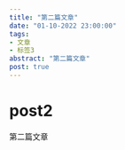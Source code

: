 ```yaml
---
title: "第二篇文章"
date: "01-10-2022 23:00:00"
tags:
- 文章
- 标签3
abstract: "第二篇文章"
post: true
---
```

# post2

第二篇文章
